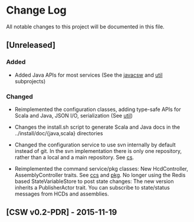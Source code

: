 # Change Log
All notable changes to this project will be documented in this file.

## [Unreleased]
### Added
- Added Java APIs for most services (See the [javacsw](javacsw) and  [util](util) subprojects)

### Changed
- Reimplemented the configuration classes, adding type-safe APIs for Scala and Java, JSON I/O, serialization (See [util](util))

- Changes the install.sh script to generate Scala and Java docs in the ../install/doc/{java,scala} directories

- Changed the configuration service to use svn internally by default instead of git. In the svn implementation there
  is only one repository, rather than a local and a main repository. See [cs](cs).

- Reimplemented the command service/pkg classes: New HcdController, AssemblyController traits.
  See [ccs](ccs) and [pkg](pkg). No longer using the Redis based StateVariableStore to post state changes:
  The new version inherits a PublisherActor trait. You can subscribe to state/status messages from HCDs and
  assemblies.

## [CSW v0.2-PDR] - 2015-11-19

